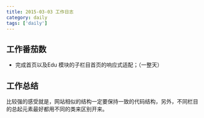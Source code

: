 ```yaml
---
title: 2015-03-03 工作日志
category: daily
tags: ['daily']
---
```


## 工作番茄数
- 完成首页以及Edu 模块的子栏目首页的响应式适配；（一整天）

## 工作总结
比较强的感受就是，网站相似的结构一定要保持一致的代码结构，另外，不同栏目的总起元素最好都用不同的类来区别开来。